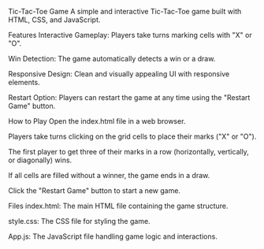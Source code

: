 Tic-Tac-Toe Game
A simple and interactive Tic-Tac-Toe game built with HTML, CSS, and JavaScript.

Features
Interactive Gameplay: Players take turns marking cells with "X" or "O".

Win Detection: The game automatically detects a win or a draw.

Responsive Design: Clean and visually appealing UI with responsive elements.

Restart Option: Players can restart the game at any time using the "Restart Game" button.

How to Play
Open the index.html file in a web browser.

Players take turns clicking on the grid cells to place their marks ("X" or "O").

The first player to get three of their marks in a row (horizontally, vertically, or diagonally) wins.

If all cells are filled without a winner, the game ends in a draw.

Click the "Restart Game" button to start a new game.

Files
index.html: The main HTML file containing the game structure.

style.css: The CSS file for styling the game.

App.js: The JavaScript file handling game logic and interactions.

